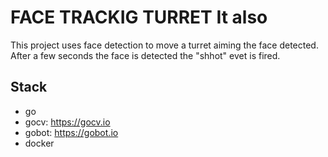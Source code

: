# FACE TRACKIG TURRET It also 
This project uses face detection to move a turret aiming the face detected. After a few seconds  the face is detected the "shhot" evet is fired.


## Stack
- go
- gocv: https://gocv.io
- gobot: https://gobot.io
- docker
